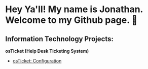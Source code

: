 <h1>Hey Ya'll! My name is Jonathan. Welcome to my Github page. 👋</h1>

<h2>Information Technology Projects:</h2>

<b>osTicket (Help Desk Ticketing System)</b>
  - [osTicket: Configuration](https://github.com/jonriv23/osticket/blob/main/README.md)


